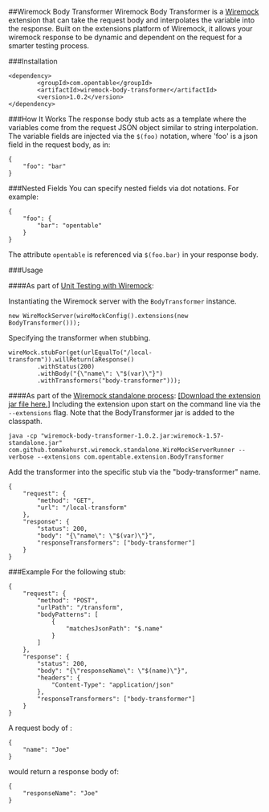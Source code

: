 ##Wiremock Body Transformer
Wiremock Body Transformer is a [Wiremock](http://wiremock.org/) extension that can take the request body and interpolates the variable into the response.
Built on the extensions platform of Wiremock, it allows your wiremock response to be dynamic and dependent on the request for a smarter testing process.

###Installation
```
<dependency>
		<groupId>com.opentable</groupId>
		<artifactId>wiremock-body-transformer</artifactId>
		<version>1.0.2</version>
</dependency>
```

###How It Works
The response body stub acts as a template where the variables come from the request JSON object similar to string interpolation.
The variable fields are injected via the `$(foo)` notation, where 'foo' is a json field in the request body, as in:
```
{
    "foo": "bar"
}
```

###Nested Fields
You can specify nested fields via dot notations.
For example:
```
{
	"foo": {
		"bar": "opentable"
	}
}
```
The attribute `opentable` is referenced via `$(foo.bar)` in your response body.


###Usage

####As part of [Unit Testing with Wiremock](http://wiremock.org/extending-wiremock.html): 

Instantiating the Wiremock server with the `BodyTransformer` instance.
```
new WireMockServer(wireMockConfig().extensions(new BodyTransformer()));
```
Specifying the transformer when stubbing.
```
wireMock.stubFor(get(urlEqualTo("/local-transform")).willReturn(aResponse()
        .withStatus(200)
        .withBody("{\"name\": \"$(var)\"}")
        .withTransformers("body-transformer")));
```


####As part of the [Wiremock standalone process](http://wiremock.org/running-standalone.html#running-standalone):
[\[Download the extension jar file here.\]](https://github.com/opentable/wiremock-body-transformer/releases/download/wiremock-body-transformer-1.0.2/wiremock-body-transformer-1.0.2.jar)
Including the extension upon start on the command line via the `--extensions` flag. Note that the BodyTransformer jar is added to the classpath.
```
java -cp "wiremock-body-transformer-1.0.2.jar:wiremock-1.57-standalone.jar" com.github.tomakehurst.wiremock.standalone.WireMockServerRunner --verbose --extensions com.opentable.extension.BodyTransformer
```

Add the transformer into the specific stub via the "body-transformer" name.
```
{
    "request": {
        "method": "GET",
        "url": "/local-transform"
    },
    "response": {
        "status": 200,
        "body": "{\"name\": \"$(var)\"}",
        "responseTransformers": ["body-transformer"]
    }
}
```

###Example
For the following stub:
```
{
	"request": {
		"method": "POST",
		"urlPath": "/transform",
		"bodyPatterns": [
			{
				"matchesJsonPath": "$.name"
			}
		]
	},
	"response": {
		"status": 200,
		"body": "{\"responseName\": \"$(name)\"}",
		"headers": {
			"Content-Type": "application/json"
		},
		"responseTransformers": ["body-transformer"]
	}
}
```
A request body of :
```
{
    "name": "Joe"
}
```
would return a response body of:
```
{
    "responseName": "Joe"
}
```
